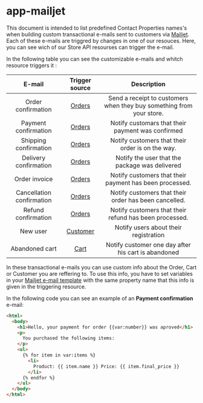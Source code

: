 # app-mailjet

This document is intended to list predefined Contact Properties names's when building custom transactional e-mails sent to customers via [Mailjet](https://www.mailjet.com/). Each of these e-mails are triggred by changes in one of our resouces. Here, you can see wich of our Store API resourses can trigger the e-mail.

In  the following table you can see the customizable e-mails and whitch resource triggers it :

|	E-mail	|	Trigger source	|	Description	|
| :---:       | :---: | :---: |
|	Order confirmation	|	<a href="https://developers.e-com.plus/docs/api/#/store/orders/">Orders</a>	|	Send a receipt to customers when they buy something from your store.	|
|	Payment confirmation	|	<a href="https://developers.e-com.plus/docs/api/#/store/orders/">Orders</a>	|	Notify customars that their payment was confirmed	|
|	Shipping confirmation	|	<a href="https://developers.e-com.plus/docs/api/#/store/orders/">Orders</a>	|	Notify customers that their order is on the way.	|
|	Delivery confirmation	|	<a href="https://developers.e-com.plus/docs/api/#/store/orders/">Orders</a>	|	Notify the user that the package was delivered	|
|	Order invoice	|	<a href="https://developers.e-com.plus/docs/api/#/store/orders/">Orders</a>	|	Notify customers that their payment has been processed.	|
|	Cancellation confirmation	|	<a href="https://developers.e-com.plus/docs/api/#/store/orders/">Orders</a>	|	Notify customers that their order has been cancelled.	|
|	Refund confirmation	|	<a href="https://developers.e-com.plus/docs/api/#/store/orders/">Orders</a>	|	Notify customers that their refund has been processed.	|
|	New user	|	<a href="https://developers.e-com.plus/docs/api/#/store/customers/customers">Customer</a>	|	Notify users about their registration	|
|	Abandoned cart	|	<a href="https://developers.e-com.plus/docs/api/#/store/carts/carts">Cart</a>	|	Notify customer one day after his cart is abandoned 	|


In these transactional e-mails you can use custom info about the Order, Cart or Customer you are reffering to. To use this info, you have to set variables in your <a href="https://app.mailjet.com/templates/transactional">Mailjet e-mail template</a> with the same property name that this info is given in the triggering resource. 

In the following code you can see an example of an **Payment confirmation** e-mail:

```html
<html>
  <body>     
    <h1>Hello, your payment for order {{var:number}} was aproved</h1>
    <p>
      You purchased the following items:
    </p>
    <ul>
      {% for item in var:items %}
        <li>
          Product: {{ item.name }} Price: {{ item.final_price }}
        </li>
      {% endfor %}
    </ul>
  </body>
</html>
```



